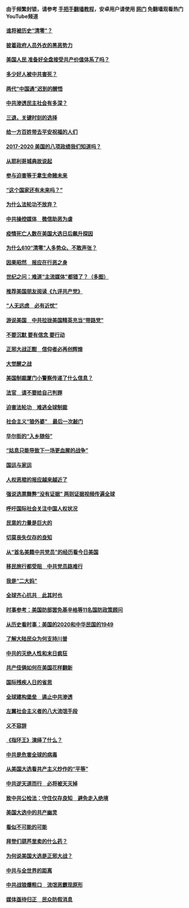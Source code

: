 #### 由于频繁封锁，请参考 [手把手翻墙教程](https://github.com/gfw-breaker/guides/wiki/)，安卓用户请使用 [网门](https://github.com/gfw-breaker/nogfw/blob/master/dl.md?t=01231300) 免翻墙观看热门YouTube频道 

#### [谁将被历史“清零”？](../pages/73/417485.md?t=01231300) 

#### [披着政府人员外衣的黑恶势力](../pages/73/417442.md?t=01231300) 

#### [美国人民 准备好全盘接受共产价值体系了吗？](../pages/73/417491.md?t=01231300) 

#### [多少好人被中共害死？](../pages/73/417144.md?t=01231300) 

#### [两代“中国通”迟到的醒悟](../pages/73/417064.md?t=01231300) 

#### [中共渗透民主社会有多深？](../pages/73/417063.md?t=01231300) 

#### [三退，关键时刻的选择](../pages/73/416969.md?t=01231300) 

#### [给一方百姓带去平安祝福的人们](../pages/73/416941.md?t=01231300) 

#### [2017-2020  美国的八项政绩我们知道吗？](../pages/73/416968.md?t=01231300) 

#### [从耶利哥城典故说起](../pages/73/416892.md?t=01231300) 

#### [参与迫害等于拿生命赌未来](../pages/73/416856.md?t=01231300) 

#### [“这个国家还有未来吗？”](../pages/73/416852.md?t=01231300) 

#### [为什么法轮功不放弃？](../pages/73/416864.md?t=01231300) 

#### [中共操控媒体　微信助恶为虐](../pages/73/416724.md?t=01231300) 

#### [疫情死亡人数在美国大选日后飙升探因](../pages/73/416606.md?t=01231300) 

#### [为什么610“清零”人多势众、不敢声张？](../pages/73/416632.md?t=01231300) 

#### [因果昭然　报应在行恶之身](../pages/73/416582.md?t=01231300) 

#### [世纪之问：难道“主流媒体”都错了？（多图）](../pages/73/416571.md?t=01231300) 

#### [推荐美国朋友阅读《九评共产党》](../pages/73/416510.md?t=01231300) 

#### [“人无远虑　必有近忧”](../pages/73/416513.md?t=01231300) 

#### [游说美国　中共拉拢美国精英充当“带路党”](../pages/73/416529.md?t=01231300) 

#### [不要沉默 要有信念 要行动](../pages/73/416457.md?t=01231300) 

#### [正邪大战正酣　信仰者必再创辉煌](../pages/73/416433.md?t=01231300) 

#### [大觉醒之战](../pages/73/416456.md?t=01231300) 

#### [美国制裁厦门小警察传递了什么信息？](../pages/73/416432.md?t=01231300) 

#### [法官　请不要给自己判罪](../pages/73/416379.md?t=01231300) 

#### [迫害法轮功　难逃全球制裁](../pages/73/416380.md?t=01231300) 

#### [社会主义“狼外婆”　最后一次敲门](../pages/73/416394.md?t=01231300) 

#### [华尔街的“入乡随俗”](../pages/73/416395.md?t=01231300) 

#### [“姑息只能导致下一场更血腥的战争”](../pages/73/416223.md?t=01231300) 

#### [国运与家运](../pages/73/416224.md?t=01231300) 

#### [人权恶棍的报应越来越近了](../pages/73/416276.md?t=01231300) 

#### [强说选票舞弊“没有证据” 两则证据视频传遍全球](../pages/73/416227.md?t=01231300) 

#### [呼吁国际社会关注中国人权状况](../pages/73/416135.md?t=01231300) 

#### [民意的力量是巨大的](../pages/73/416222.md?t=01231300) 

#### [切莫丧失仅存的良知](../pages/73/416134.md?t=01231300) 

#### [从“首名美籍中共党员”的经历看今日美国](../pages/73/416114.md?t=01231300) 

#### [移民旅行都受阻　中共党员路难行](../pages/73/416033.md?t=01231300) 

#### [我是“二大妈”](../pages/73/415529.md?t=01231300) 

#### [全球齐心抗共　此其时也](../pages/73/415989.md?t=01231300) 

#### [时事参考：美国防部罢免基辛格等11名国防政策顾问](../pages/73/415970.md?t=01231300) 

#### [从历史看时事：美国的2020和中华民国的1949](../pages/73/415949.md?t=01231300) 

#### [了解大陆民众为何支持川普](../pages/73/415950.md?t=01231300) 

#### [中共的灭绝人性和末日疯狂](../pages/73/415944.md?t=01231300) 

#### [共产伎俩如何在美国花样翻新](../pages/73/415908.md?t=01231300) 

#### [国际残疾人日的省思](../pages/73/415849.md?t=01231300) 

#### [全球建构堡垒　遏止中共渗透](../pages/73/415850.md?t=01231300) 

#### [左翼社会主义者的八大流氓手段](../pages/73/415802.md?t=01231300) 

#### [义不容辞](../pages/73/415807.md?t=01231300) 

#### [《指环王》演绎了什么？](../pages/73/415739.md?t=01231300) 

#### [中共是危害全球的病毒](../pages/73/415569.md?t=01231300) 

#### [从美国大选看共产主义炒作的“平等”](../pages/73/415654.md?t=01231300) 

#### [中共逆天道而行　必将被天灭掉](../pages/73/415626.md?t=01231300) 

#### [致中共公检法：守住仅存良知　避免走入绝境](../pages/73/415627.md?t=01231300) 

#### [美国大选中的共产幽灵](../pages/73/415618.md?t=01231300) 

#### [看似不可能的可能](../pages/73/415619.md?t=01231300) 

#### [拜登们葫芦里卖的什么药？](../pages/73/415531.md?t=01231300) 

#### [为何说美国大选是正邪大战？](../pages/73/415530.md?t=01231300) 

#### [中共与全世界的距离](../pages/73/415435.md?t=01231300) 

#### [中共战狼爆粗口　流氓恶霸现原形](../pages/73/415426.md?t=01231300) 

#### [媒体亟待归正　民众防假消息](../pages/73/415402.md?t=01231300) 

